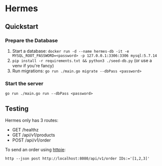 # Hermes

## Quickstart

### Prepare the Database
1. Start a database: `docker run -d --name hermes-db -it -e MYSQL_ROOT_PASSWORD=<password> -p 127.0.0.1:3306:3306 mysql:5.7.14`
2. `pip install -r requirements.txt && python3 ./seed-db.py` (or use a venv if you're fancy)
3. Run migrations: `go run ./main.go migrate --dbPass <password>`

### Start the server
`go run ./main.go run --dbPass <password>`

## Testing
Hermes only has 3 routes:
- GET /healthz
- GET /api/v1/products
- POST /api/v1/order

To send an order using [httpie](https://httpie.io/):
```
http --json post http://localhost:8080/api/v1/order IDs:='[1,2,3]'
```
